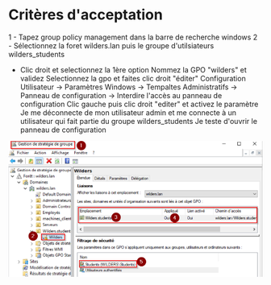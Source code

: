 # Critères d'acceptation

1 - Tapez group policy management dans la barre de recherche windows
2 - Sélectionnez la foret wilders.lan puis le groupe d'utilsiateurs wilders_students
 - Clic droit et selectionnez la 1ère option
Nommez la GPO "wilders" et validez
Selectionnez la gpo et faites clic droit "éditer"
Configuration Utilisateur -> Paramètres Windows -> Tempaltes Administratifs -> Panneau de configuration -> Interdire l'accès au panneau de configuration
Clic gauche puis clic droit "editer" et activez le paramètre
Je me déconnecte de mon utilisateur admin et me connecte à un utilisateur qui fait partie du groupe wilders_students
Je teste d'ouvrir le panneau de configuration


![Texte alternatif](GPOStudenPanneaudeConf.png)

